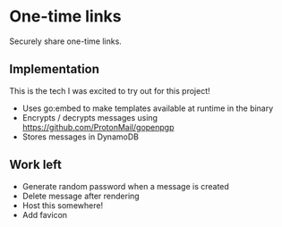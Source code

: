 # One-time links

Securely share one-time links.

## Implementation

This is the tech I was excited to try out for this project!

- Uses go:embed to make templates available at runtime in the binary
- Encrypts / decrypts messages using https://github.com/ProtonMail/gopenpgp
- Stores messages in DynamoDB

## Work left

- Generate random password when a message is created
- Delete message after rendering
- Host this somewhere!
- Add favicon
